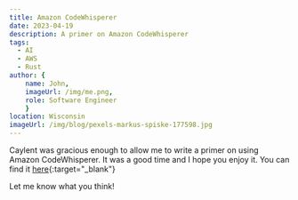 ```yaml
---
title: Amazon CodeWhisperer
date: 2023-04-19
description: A primer on Amazon CodeWhisperer
tags: 
  - AI
  - AWS
  - Rust
author: { 
    name: John,
    imageUrl: /img/me.png,
    role: Software Engineer
    }
location: Wisconsin
imageUrl: /img/blog/pexels-markus-spiske-177598.jpg
---
```


Caylent was gracious enough to allow me to write a primer on using Amazon CodeWhisperer. It was a good time and I
hope you enjoy it. You can find it [here](https://caylent.com/blog/aws/amazon-codewhisperer){:target="_blank"}

Let me know what you think!

